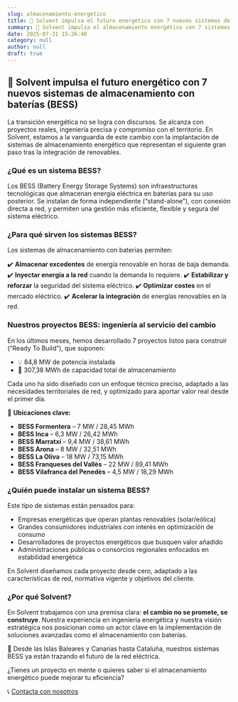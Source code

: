 ```yaml
---
slug: almacenamiento-energetico
title: 🔋 Solvent impulsa el futuro energético con 7 nuevos sistemas de almacenamiento con baterías (BESS)
summary: 🔷 Solvent impulsa el almacenamiento energético con 7 sistemas BESS en España, totalizando 84,8 MW y 307,38 MWh de capacidad para reforzar la red eléctrica.
date: 2025-07-31 15:26:48
category: null
author: null
draft: true
---
```

## 🔋 Solvent impulsa el futuro energético con 7 nuevos sistemas de almacenamiento con baterías (BESS)

La transición energética no se logra con discursos. Se alcanza con proyectos reales, ingeniería precisa y compromiso con el territorio. En Solvent, estamos a la vanguardia de este cambio con la implantación de sistemas de almacenamiento energético que representan el siguiente gran paso tras la integración de renovables.

### ¿Qué es un sistema BESS?

Los BESS (Battery Energy Storage Systems) son infraestructuras tecnológicas que almacenan energía eléctrica en baterías para su uso posterior. Se instalan de forma independiente (“stand-alone”), con conexión directa a red, y permiten una gestión más eficiente, flexible y segura del sistema eléctrico.

### ¿Para qué sirven los sistemas BESS?

Los sistemas de almacenamiento con baterías permiten:

✔️ **Almacenar excedentes** de energía renovable en horas de baja demanda.
✔️ **Inyectar energía a la red** cuando la demanda lo requiere.
✔️ **Estabilizar y reforzar** la seguridad del sistema eléctrico.
✔️ **Optimizar costes** en el mercado eléctrico.
✔️ **Acelerar la integración** de energías renovables en la red.

### Nuestros proyectos BESS: ingeniería al servicio del cambio

En los últimos meses, hemos desarrollado 7 proyectos listos para construir (“Ready To Build”), que suponen:

- 💡 84,8 MW de potencia instalada
- 💾 307,38 MWh de capacidad total de almacenamiento

Cada uno ha sido diseñado con un enfoque técnico preciso, adaptado a las necesidades territoriales de red, y optimizado para aportar valor real desde el primer día.

📍 **Ubicaciones clave:**

- **BESS Formentera** – 7 MW / 28,45 MWh
- **BESS Inca** – 6,3 MW / 26,42 MWh
- **BESS Marratxí** – 9,4 MW / 38,61 MWh
- **BESS Arona** – 8 MW / 32,51 MWh
- **BESS La Oliva** – 18 MW / 73,15 MWh
- **BESS Franqueses del Vallès** – 22 MW / 89,41 MWh
- **BESS Vilafranca del Penedès** – 4,5 MW / 18,29 MWh

### ¿Quién puede instalar un sistema BESS?

Este tipo de sistemas están pensados para:

- Empresas energéticas que operan plantas renovables (solar/eólica)
- Grandes consumidores industriales con interés en optimización de consumo
- Desarrolladores de proyectos energéticos que busquen valor añadido
- Administraciones públicas o consorcios regionales enfocados en estabilidad energética

En Solvent diseñamos cada proyecto desde cero, adaptado a las características de red, normativa vigente y objetivos del cliente.

### ¿Por qué Solvent?

En Solvent trabajamos con una premisa clara: **el cambio no se promete, se construye**. Nuestra experiencia en ingeniería energética y nuestra visión estratégica nos posicionan como un actor clave en la implementación de soluciones avanzadas como el almacenamiento con baterías.

🌱 Desde las Islas Baleares y Canarias hasta Cataluña, nuestros sistemas BESS ya están trazando el futuro de la red eléctrica.

¿Tienes un proyecto en mente o quieres saber si el almacenamiento energético puede mejorar tu eficiencia?

📞 [Contacta con nosotros](https://solventie.es/contacto/) 
